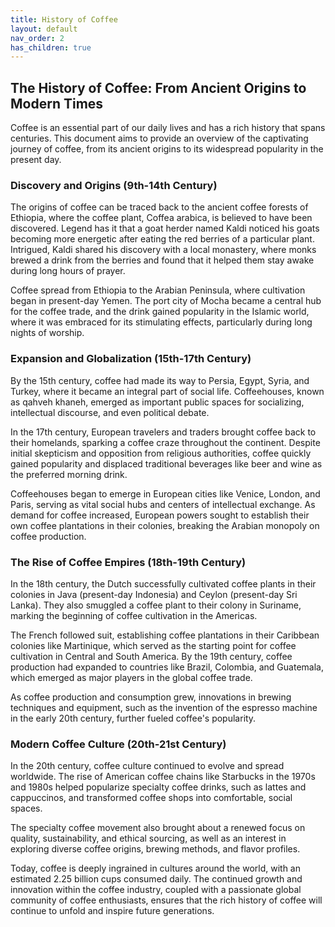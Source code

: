 ```yaml
---
title: History of Coffee
layout: default
nav_order: 2
has_children: true
---
```


## The History of Coffee: From Ancient Origins to Modern Times

Coffee is an essential part of our daily lives and has a rich history that spans centuries. This document aims to provide an overview of the captivating journey of coffee, from its ancient origins to its widespread popularity in the present day.

### Discovery and Origins (9th-14th Century)

The origins of coffee can be traced back to the ancient coffee forests of Ethiopia, where the coffee plant, Coffea arabica, is believed to have been discovered. Legend has it that a goat herder named Kaldi noticed his goats becoming more energetic after eating the red berries of a particular plant. Intrigued, Kaldi shared his discovery with a local monastery, where monks brewed a drink from the berries and found that it helped them stay awake during long hours of prayer.

Coffee spread from Ethiopia to the Arabian Peninsula, where cultivation began in present-day Yemen. The port city of Mocha became a central hub for the coffee trade, and the drink gained popularity in the Islamic world, where it was embraced for its stimulating effects, particularly during long nights of worship.

### Expansion and Globalization (15th-17th Century)

By the 15th century, coffee had made its way to Persia, Egypt, Syria, and Turkey, where it became an integral part of social life. Coffeehouses, known as qahveh khaneh, emerged as important public spaces for socializing, intellectual discourse, and even political debate.

In the 17th century, European travelers and traders brought coffee back to their homelands, sparking a coffee craze throughout the continent. Despite initial skepticism and opposition from religious authorities, coffee quickly gained popularity and displaced traditional beverages like beer and wine as the preferred morning drink.

Coffeehouses began to emerge in European cities like Venice, London, and Paris, serving as vital social hubs and centers of intellectual exchange. As demand for coffee increased, European powers sought to establish their own coffee plantations in their colonies, breaking the Arabian monopoly on coffee production.

### The Rise of Coffee Empires (18th-19th Century)

In the 18th century, the Dutch successfully cultivated coffee plants in their colonies in Java (present-day Indonesia) and Ceylon (present-day Sri Lanka). They also smuggled a coffee plant to their colony in Suriname, marking the beginning of coffee cultivation in the Americas.

The French followed suit, establishing coffee plantations in their Caribbean colonies like Martinique, which served as the starting point for coffee cultivation in Central and South America. By the 19th century, coffee production had expanded to countries like Brazil, Colombia, and Guatemala, which emerged as major players in the global coffee trade.

As coffee production and consumption grew, innovations in brewing techniques and equipment, such as the invention of the espresso machine in the early 20th century, further fueled coffee's popularity.

### Modern Coffee Culture (20th-21st Century)

In the 20th century, coffee culture continued to evolve and spread worldwide. The rise of American coffee chains like Starbucks in the 1970s and 1980s helped popularize specialty coffee drinks, such as lattes and cappuccinos, and transformed coffee shops into comfortable, social spaces.

The specialty coffee movement also brought about a renewed focus on quality, sustainability, and ethical sourcing, as well as an interest in exploring diverse coffee origins, brewing methods, and flavor profiles.

Today, coffee is deeply ingrained in cultures around the world, with an estimated 2.25 billion cups consumed daily. The continued growth and innovation within the coffee industry, coupled with a passionate global community of coffee enthusiasts, ensures that the rich history of coffee will continue to unfold and inspire future generations.
